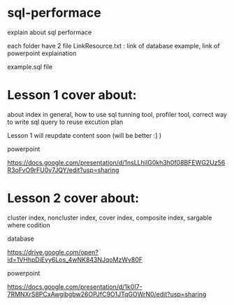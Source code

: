 # sql-performace
explain about sql performace


each folder have 2 file
LinkResource.txt : link of database example, link of powerpoint explaination

example.sql file
# Lesson 1 cover about:

about index in general, how to use sql tunning tool, profiler tool, correct way to write sql query to reuse excution plan


Lesson 1 will reupdate content soon (will be better :] )


powerpoint

https://docs.google.com/presentation/d/1nsLLhiIG0kh3h0f08BFEWG2Uz56R3oFvO9rFU0v7JQY/edit?usp=sharing

# Lesson 2 cover about:

cluster index, noncluster index, cover index, composite index, sargable where codition


database

https://drive.google.com/open?id=1VHhpDiEvy6Los_4wNK843NJqoMzWv80F

powerpoint

https://docs.google.com/presentation/d/1k0I7-7RMNXrS8PCxAwgibgbw26OPJfC9O1JTqGOWrN0/edit?usp=sharing

